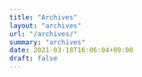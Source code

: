 ```yaml
---
title: "Archives"
layout: "archives"
url: "/archives/"
summary: "archives"
date: 2021-03-18T16:06:04+09:00
draft: false
---
```

